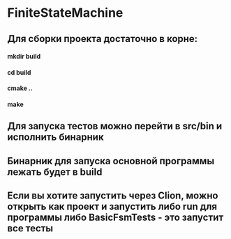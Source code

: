 # FiniteStateMachine

## Для сборки проекта достаточно в корне:
#### mkdir build
#### cd build
#### cmake ..
#### make
## Для запуска тестов можно перейти в src/bin и исполнить бинарник
##  Бинарник для запуска основной программы лежать будет в build

## Если вы хотите запустить через Clion, можно открыть как проект и запустить либо run для программы либо BasicFsmTests - это запустит все тесты
